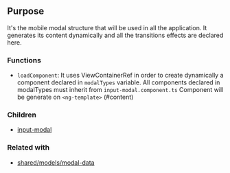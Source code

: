 ## Purpose
It's the mobile modal structure that will be used in all the application.
It generates its content dynamically and all the transitions effects are declared here.

### Functions

- `loadComponent`: It uses ViewContainerRef in order to create dynamically a component declared in `modalTypes` variable.
All components declared in modalTypes must inherit from `input-modal.component.ts`
Component will be generate on `<ng-template>` (#content)

### Children

- [input-modal](input-modal/README.md)

### Related with
- [shared/models/modal-data](../models/README.md)
